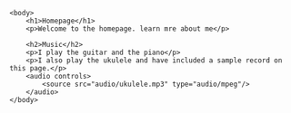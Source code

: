 <!DOCTYPE html>
<html>
	<head>
		<meta charset="utf-8">
		<title>My homepage</title>
	</head>
	
	<body>
		<h1>Homepage</h1>
		<p>Welcome to the homepage. learn mre about me</p>
		
		<h2>Music</h2>
		<p>I play the guitar and the piano</p>
		<p>I also play the ukulele and have included a sample record on this page.</p>
		<audio controls>
			<source src="audio/ukulele.mp3" type="audio/mpeg"/>
		</audio>
	</body>
</html>
